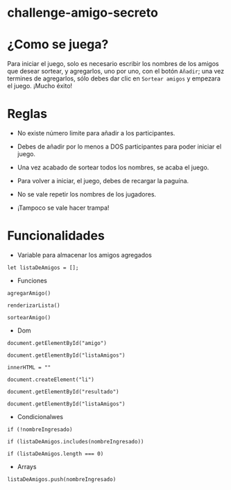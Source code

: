 # challenge-amigo-secreto
<h1>¿Como se juega?</h1>

Para iniciar el juego, solo es necesario escribir los nombres de los amigos que desear sortear, y agregarlos, uno por uno, con el botón ```Añadir```; una vez termines de agregarlos, sólo debes dar clic en ```Sortear amigos``` y empezara el juego. ¡Mucho éxito!


<h1>Reglas</h1>

- No existe número limite para añadir a los participantes.

- Debes de añadir por lo menos a DOS participantes para poder iniciar el juego.
  
- Una vez acabado de sortear todos los nombres, se acaba el juego.
 
- Para volver a iniciar, el juego, debes de recargar la paguína.
  
- No se vale repetir los nombres de los jugadores.

- ¡Tampoco se vale hacer trampa!



<h1>Funcionalidades</h1>

- Variable para almacenar los amigos agregados

```let listaDeAmigos = [];```

- Funciones

```agregarAmigo()```

```renderizarLista()```

```sortearAmigo()```

- Dom

```document.getElementById("amigo")```

```document.getElementById("listaAmigos")```

```innerHTML = ""```

```document.createElement("li")```

```document.getElementById("resultado")```

```document.getElementById("listaAmigos")```

- Condicionalwes

 ```if (!nombreIngresado)```
 
 ```if (listaDeAmigos.includes(nombreIngresado))```
 
 ```if (listaDeAmigos.length === 0)```

- Arrays

 ```listaDeAmigos.push(nombreIngresado)```
